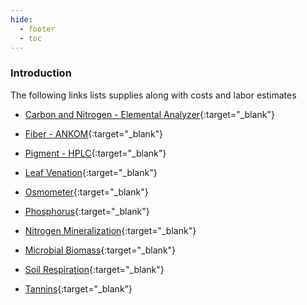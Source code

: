 ```yaml
---
hide:
  - footer
  - toc
---
```


### Introduction
The following links lists supplies along with costs and labor estimates

- [Carbon and Nitrogen - Elemental Analyzer](https://docs.google.com/spreadsheets/d/1P1G8Mc_vNoKIKNN8XzJldEEMHUk0LjW4/edit?usp=sharing&ouid=117278050553426340443&rtpof=true&sd=true){:target="\_blank"}        

- [Fiber - ANKOM](https://docs.google.com/spreadsheets/d/1M6MUYdm1a-peIxxOasQlDfA1K0oiayw-/edit?usp=sharing&ouid=117278050553426340443&rtpof=true&sd=true){:target="\_blank"}
        
- [Pigment - HPLC](https://docs.google.com/spreadsheets/d/1M_L5MTAf9mkGovZYoqnWKV7CqLR7-lOl/edit?usp=sharing&ouid=117278050553426340443&rtpof=true&sd=true){:target="\_blank"}
        
- [Leaf Venation](){:target="\_blank"}
        
- [Osmometer](){:target="\_blank"}
        
- [Phosphorus](){:target="\_blank"}

- [Nitrogen Mineralization](){:target="\_blank"}
        
- [Microbial Biomass](https://docs.google.com/spreadsheets/d/1hG3t__mYIz7k8YguYV0RU-6FTP2dHS5B/edit?usp=sharing&ouid=117278050553426340443&rtpof=true&sd=true){:target="\_blank"}

- [Soil Respiration](){:target="\_blank"}

- [Tannins](https://docs.google.com/spreadsheets/d/17UZolSApLFZRYvxehBBF7PvHRT39yT4p/edit?usp=sharing&ouid=117278050553426340443&rtpof=true&sd=true){:target="\_blank"}